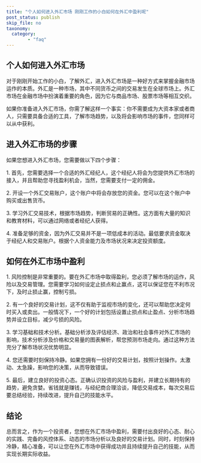 ```yaml
---
title: "个人如何进入外汇市场 刚刚工作的小白如何在外汇中盈利呢"
post_status: publish
skip_file: no
taxonomy:
  category:
        - "faq"
---
```


## 个人如何进入外汇市场

对于刚刚开始工作的小白，了解外汇，进入外汇市场是一种好方式来掌握金融市场运作的本质。外汇是一种市场，其中不同货币之间的交易发生在全球市场上。外汇市场在金融市场中扮演着重要的角色，因为它与商品市场、股票市场等相互交织。

如果你准备进入外汇市场，你需了解这样一个事实：你不需要成为大资本家或者商人，只需要具备合适的工具，了解市场趋势，以及将会影响市场的事件，您同样可以从中获利。

## 进入外汇市场的步骤

如果您想进入外汇市场，您需要做以下四个步骤：

1\. 首先，您需要选择一个合适的外汇经纪人，这个经纪人将会为您提供外汇市场的接入，并且帮助您寻找盈利机会，当然，您需要支付一定的佣金。

2\. 开设一个外汇交易账户，这个账户中将会存放您的资金。您可以在这个账户中购买或出售货币。

3\. 学习外汇交易技术，根据市场趋势，判断贸易的正确性。这方面有大量的知识和教育材料，可以通过网络或者经纪人获得。

4\. 准备足够的资金，因为外汇交易并不是一项低成本的活动。最低要求资金取决于经纪人和交易账户。根据个人资金能力及市场状况来决定投资额度。

## 如何在外汇市场中盈利

1\. 风险控制是非常重要的。要在外汇市场中取得盈利，您必须了解市场的运作，风险以及交易管理。您需要学习如何设定止损点和止赢点，这可以保证您在不利市况下，及时止损止赢，控制亏损。

2\. 有一个良好的交易计划，这不仅有助于监视市场的变化，还可以帮助您决定何时买入或卖出。一般情况下，一个好的计划包括设置止损点和止盈点、分析市场趋势并设立目标，减少亏损的风险。

3\. 学习基础和技术分析。基础分析涉及评估经济、政治和社会事件对外汇市场的影响，技术分析涉及价格和交易量的图表解析，帮您预测市场走向。通过这种方法充分了解市场状况优势明显。

4\. 您还需要时刻保持冷静。如果您拥有一份好的交易计划，按照计划操作。太激动、太急躁，影响您的决策，从而导致错误。

5\. 最后，建立良好的投资心态。正确认识投资的风险与盈利，并建立长期持有的趋势，避免贪婪。省钱就是赚钱，与经纪商合理洽谈，降低交易成本，每次交易后要总结经验，持续改进，提升自己的技能水平。

## 结论

总而言之，作为一个投资者，您想在外汇市场中盈利，需要付出良好的心态、耐心的实践、完备的风控体系、动态的市场分析以及良好的交易计划。同时，时刻保持冷静，精心准备，可以让您在外汇市场中获得成功并且持续提升自己的技能，从而实现长期实际收益。
